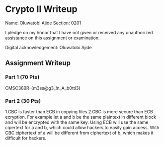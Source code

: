 # Crypto II Writeup

Name: Oluwatobi Ajide
Section: 0201

I pledge on my honor that I have not given or received any unauthorized
assistance on this assignment or examination.

Digital acknowledgement: Oluwatobi Ajide

## Assignment Writeup

### Part 1 (70 Pts)
 CMSC389R-{m3ss@g3_!n_A_b0ttl3}  
### Part 2 (30 Pts)
1.CBC is faster than ECB in copying files
2.CBC is more secure than ECB ecryption. For example let a and b be the same plaintext in different block and will be encrypted with the same key. Using ECB will use the same cipertext for a and b, which could allow hackers to easily gain access.
With CBC ciphertext of a will be different from ciphertext of b, which makes it difficult for hackers.
